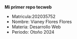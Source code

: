 **Mi primer repo tecweb**
- Matricula:202035752
- Nombre: Vianey Flores Flores
- Materia: Desarrollo Web
- Periodo: Otoño 2024
